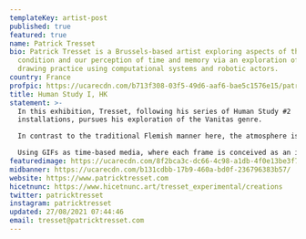 ```yaml
---
templateKey: artist-post
published: true
featured: true
name: Patrick Tresset
bio: Patrick Tresset is a Brussels-based artist exploring aspects of the human
  condition and our perception of time and memory via an exploration of the
  drawing practice using computational systems and robotic actors.
country: France
profpic: https://ucarecdn.com/b713f308-03f5-49d6-aaf6-bae5c1576e15/patrickt_500c.gif
title: Human Study I, HK
statement: >-
  In this exhibition, Tresset, following his series of Human Study #2
  installations, pursues his exploration of the Vanitas genre. 

  In contrast to the traditional Flemish manner here, the atmosphere is stark, almost grim rather than opulent. But, like all vanitas, these are about life rather than death. They express existence's ineluctability with dry underlying humour.

  Using GIFs as time-based media, where each frame is conceived as an individual artwork, these animations are experiments in stylised minimalist storytelling. 
featuredimage: https://ucarecdn.com/8f2bca3c-dc66-4c98-a1db-4f0e13be3f77/
midbanner: https://ucarecdn.com/b131cdbb-17b9-460a-bd0f-236796383b57/
website: https://www.patricktresset.com
hicetnunc: https://www.hicetnunc.art/tresset_experimental/creations
twitter: patricktresset
instagram: patricktresset
updated: 27/08/2021 07:44:46
email: tresset@patricktresset.com
---
```

